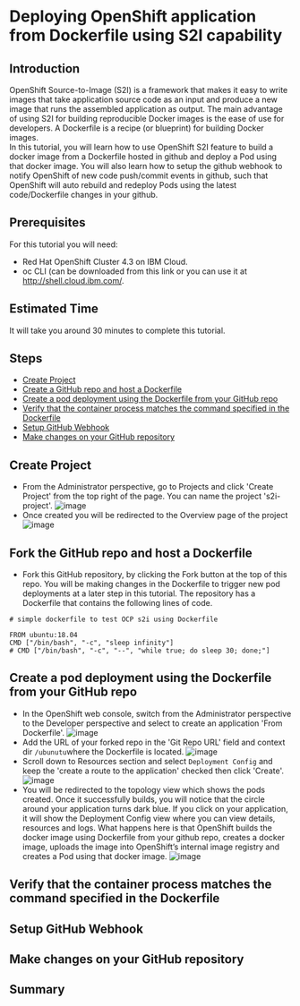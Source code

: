 # Deploying OpenShift application from Dockerfile using S2I capability
## Introduction
OpenShift Source-to-Image (S2I) is a framework that makes it easy to write images that take application source code as an input and produce a new image that runs the assembled application as output. The main advantage of using S2I for building reproducible Docker images is the ease of use for developers. A Dockerfile is a recipe (or blueprint) for building Docker images.<br>
In this tutorial, you will learn how to use OpenShift S2I feature to build a docker image from a Dockerfile hosted in github and deploy a Pod using that docker image. You will also learn how to setup the github webhook to notify OpenShift of new code push/commit events in github, such that OpenShift will auto rebuild and redeploy Pods using the latest code/Dockerfile changes in your github.
## Prerequisites
For this tutorial you will need:
- Red Hat OpenShift Cluster 4.3 on IBM Cloud.
- oc CLI (can be downloaded from this link or you can use it at http://shell.cloud.ibm.com/.
## Estimated Time
It will take you around 30 minutes to complete this tutorial.
## Steps
- [Create Project](https://github.com/nerdingitout/oc-docker-s2i#create-project)
- [Create a GitHub repo and host a Dockerfile](https://github.com/nerdingitout/oc-docker-s2i#create-a-github-repo-and-host-a-dockerfile)
- [Create a pod deployment using the Dockerfile from your GitHub repo](https://github.com/nerdingitout/oc-docker-s2i#create-a-pod-deployment-using-the-dockerfile-from-your-github-repo)
- [Verify that the container process matches the command specified in the Dockerfile](https://github.com/nerdingitout/oc-docker-s2i#verify-that-the-container-process-matches-the-command-specified-in-the-dockerfile)
- [Setup GitHub Webhook](https://github.com/nerdingitout/oc-docker-s2i#setup-github-webhook)
- [Make changes on your GitHub repository](https://github.com/nerdingitout/oc-docker-s2i#make-changes-on-your-github-repository)
## Create Project
- From the Administrator perspective, go to Projects and click 'Create Project' from the top right of the page. You can name the project 's2i-project'.
![image](https://user-images.githubusercontent.com/36239840/117288733-dc4acf00-ae7c-11eb-9a52-9d41958c0990.png)
- Once created you will be redirected to the Overview page of the project
![image](https://user-images.githubusercontent.com/36239840/117288822-f71d4380-ae7c-11eb-9cbc-46c1a720c3ca.png)

## Fork the GitHub repo and host a Dockerfile
- Fork this GitHub repository, by clicking the Fork button at the top of this repo. You will be making changes in the Dockerfile to trigger new pod deployments at a later step in this tutorial.
The repository has a Dockerfile that contains the following lines of code.
```
# simple dockerfile to test OCP s2i using Dockerfile 

FROM ubuntu:18.04
CMD ["/bin/bash", "-c", "sleep infinity"]
# CMD ["/bin/bash", "-c", "--", "while true; do sleep 30; done;"]
```
## Create a pod deployment using the Dockerfile from your GitHub repo
- In the OpenShift web console, switch from the Administrator perspective to the Developer perspective and select to create an application 'From Dockerfile'.
![image](https://user-images.githubusercontent.com/36239840/117294441-b37a0800-ae83-11eb-8264-879e2939553f.png)
- Add the URL of your forked repo in the 'Git Repo URL' field and context dir ```/ubunutu```where the Dockerfile is located.
![image](https://user-images.githubusercontent.com/36239840/117295616-1e780e80-ae85-11eb-852b-011e5be0dc13.png)
- Scroll down to Resources section and select ```Deployment Config``` and keep the 'create a route to the application' checked then click 'Create'.
![image](https://user-images.githubusercontent.com/36239840/117295963-8cbcd100-ae85-11eb-80c7-5972beb45822.png)
- You will be redirected to the topology view which shows the pods created. Once it successfully builds, you will notice that the circle around your application turns dark blue. If you click on your application, it will show the Deployment Config view where you can view details, resources and logs.
What happens here is that OpenShift builds the docker image using Dockerfile from your github repo, creates a docker image, uploads the image into OpenShift’s internal image registry and creates a Pod using that docker image.
![image](https://user-images.githubusercontent.com/36239840/117296212-d86f7a80-ae85-11eb-922e-cbafe2e2bb31.png)
## Verify that the container process matches the command specified in the Dockerfile
## Setup GitHub Webhook
## Make changes on your GitHub repository 

## Summary
